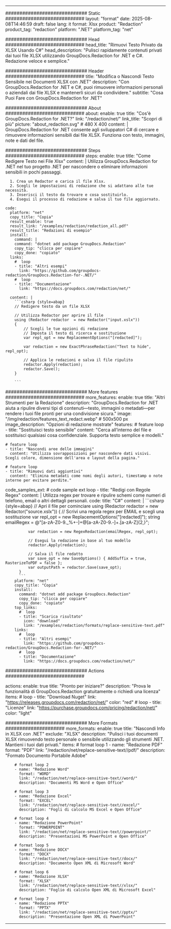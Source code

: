 
---
############################# Static ############################
layout: "format"
date:  2025-08-08T14:46:59
draft: false
lang: it
format: Xlsx
product: "Redaction"
product_tag: "redaction"
platform: ".NET"
platform_tag: "net"

############################# Head ############################
head_title: "Rimuovi Testo Privato da XLSX Usando C#"
head_description: "Pulisci rapidamente contenuti privati dai tuoi file XLSX utilizzando GroupDocs.Redaction for .NET e C#. Redazione veloce e semplice."

############################# Header ############################
title: "Modifica o Nascondi Testo Sensibile nei Documenti XLSX con .NET" 
description: "Con GroupDocs.Redaction for .NET e C#, puoi rimuovere informazioni personali o aziendali dai file XLSX e mantenerli sicuri da condividere."
subtitle: "Cosa Puoi Fare con GroupDocs.Redaction for .NET" 

############################# About ############################
about:
    enable: true
    title: "Cos'è GroupDocs.Redaction for .NET?"
    link: "/redaction/net/"
    link_title: "Scopri di più"
    picture: "about_redaction.svg" # 480 X 400
    content: |
       GroupDocs.Redaction for .NET consente agli sviluppatori C# di cercare e rimuovere informazioni sensibili dai file XLSX. Funziona con testo, immagini, note e dati del file.

############################# Steps ############################
steps:
    enable: true
    title: "Come Redigere Testo nei File Xlsx"
    content: |
      Utilizza GroupDocs.Redaction for .NET nel tuo progetto .NET per nascondere o eliminare informazioni sensibili in pochi passaggi.
      
      1. Crea un Redactor e carica il file Xlsx.
      2. Scegli le impostazioni di redazione che si adattano alle tue necessità.
      3. Inserisci il testo da trovare e cosa sostituirlo.
      4. Esegui il processo di redazione e salva il tuo file aggiornato.
   
    code:
      platform: "net"
      copy_title: "Copia"
      result_enable: true
      result_link: "/examples/redaction/redaction_all.pdf"
      result_title: "Redazioni di esempio"
      install:
        command: |
        command: "dotnet add package GroupDocs.Redaction"
        copy_tip: "clicca per copiare"
        copy_done: "copiato"
      links:
        #  loop
        - title: "Altri esempi"
          link: "https://github.com/groupdocs-redaction/GroupDocs.Redaction-for-.NET/"
        #  loop
        - title: "Documentazione"
          link: "https://docs.groupdocs.com/redaction/net/"
          
      content: |
        ```csharp {style=abap}
        // Redigere testo da un file XLSX

        // Utilizza Redactor per aprire il file
        using (Redactor redactor  = new Redactor("input.xslx"))
        {
            // Scegli le tue opzioni di redazione
            // Imposta il testo di ricerca e sostituzione
            var repl_opt = new ReplacementOptions("[redacted]");
            
            var redaction = new ExactPhraseRedaction("Text to hide", repl_opt);

            // Applica le redazioni e salva il file ripulito
            redactor.Apply(redaction);
            redactor.Save();
        }
        
        ```            


############################# More features ############################
more_features:
  enable: true
  title: "Altri Strumenti per la Redazione"
  description: "GroupDocs.Redaction for .NET aiuta a ripulire diversi tipi di contenuti—testo, immagini o metadati—per rendere i tuoi file pronti per una condivisione sicura."
  image: "/img/redaction/features_text_redact.webp" # 500x500 px
  image_description: "Opzioni di redazione mostrate"
  features:
    # feature loop
    - title: "Sostituisci testo sensibile"
      content: "Cerca all’interno del file e sostituisci qualsiasi cosa confidenziale. Supporta testo semplice e modelli."

    # feature loop
    - title: "Nascondi aree delle immagini"
      content: "Utilizza sovrapposizioni per nascondere dati visivi. Scegli colore, dimensione dell'area e layout della pagina."

    # feature loop
    - title: "Rimuovi dati aggiuntivi"
      content: "Elimina metadati come nomi degli autori, timestamp o note interne per evitare perdite."
      
  code_samples_ext:
    # code sample ext loop
    - title: "Redigi con Regole Regex"
      content: |
        Utilizza regex per trovare e ripulire schemi come numeri di telefono, email o altri dettagli personali.
      code:
        title: "C#"
        content: |
          ```csharp {style=abap}
          //  Apri il file per cominciare
          using (Redactor redactor  = new Redactor("source.xslx"))
          {
              // Scrivi una regola regex per EMAIL e scegli una sostituzione
              var repl_opt = new ReplacementOptions("[redacted]");
              string emailRegex = @"[a-zA-Z0-9._%+-]+@[a-zA-Z0-9.-]+\.[a-zA-Z]{2,}";

              var redaction = new RegexRedaction(emailRegex, repl_opt);

              // Esegui la redazione in base al tuo modello
              redactor.Apply(redaction);

              // Salva il file redatto
              var save_opt = new SaveOptions() { AddSuffix = true, RasterizeToPDF = false };
              var outputPath = redactor.Save(save_opt);
          }
          ```
        platform: "net"
        copy_title: "Copia"
        install:
          command: "dotnet add package GroupDocs.Redaction"
          copy_tip: "clicca per copiare"
          copy_done: "copiato"
        top_links:
          #  loop
          - title: "Scarica risultato"
            icon: "download"
            link: "/examples/redaction/formats/replace-sensitive-text.pdf"
        links:
          #  loop
          - title: "Altri esempi"
            link: "https://github.com/groupdocs-redaction/GroupDocs.Redaction-for-.NET/"
          #  loop
          - title: "Documentazione"
            link: "https://docs.groupdocs.com/redaction/net/"


############################# Actions ############################

actions:
  enable: true
  title: "Pronto per iniziare?"
  description: "Prova le funzionalità di GroupDocs.Redaction gratuitamente o richiedi una licenza"
  items:
    #  loop
    - title: "Download Nuget"
      link: "https://releases.groupdocs.com/redaction/net/"
      color: "red"
        #  loop
    - title: "Licenze"
      link: "https://purchase.groupdocs.com/pricing/redaction/net/"
      color: "light"


############################# More Formats #####################
more_formats:
    enable: true
    title: "Nascondi Info in XLSX con .NET"
    exclude: "XLSX"
    description: "Pulisci i tuoi documenti XLSX rimuovendo testo personale o sensibile utilizzando gli strumenti .NET. Mantieni i tuoi dati privati."
    items: 
        # format loop 1
        - name: "Redazione PDF"
          format: "PDF"
          link: "/redaction/net/replace-sensitive-text//pdf/"
          description: "Formato Documento Portabile Adobe"

        # format loop 2
        - name: "Redazione Word"
          format: "WORD"
          link: "/redaction/net/replace-sensitive-text//word/"
          description: "Documenti MS Word e Open Office"
          
        # format loop 3
        - name: "Redazione Excel"
          format: "EXCEL"
          link: "/redaction/net/replace-sensitive-text//excel/"
          description: "Fogli di calcolo MS Excel e Open Office"

        # format loop 4
        - name: "Redazione PowerPoint"
          format: "POWERPOINT"
          link: "/redaction/net/replace-sensitive-text//powerpoint/"
          description: "Presentazioni MS PowerPoint e Open Office"

        # format loop 5
        - name: "Redazione DOCX"
          format: "DOCX"
          link: "/redaction/net/replace-sensitive-text//docx/"
          description: "Documento Open XML di Microsoft Word"
          
        # format loop 6
        - name: "Redazione XLSX"
          format: "XLSX"
          link: "/redaction/net/replace-sensitive-text//xlsx/"
          description: "Foglio di calcolo Open XML di Microsoft Excel"
          
        # format loop 7
        - name: "Redazione PPTX"
          format: "PPTX"
          link: "/redaction/net/replace-sensitive-text//pptx/"
          description: "Presentazione Open XML di PowerPoint"


---
